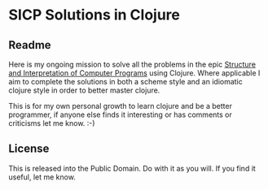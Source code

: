 # SICP Solutions in Clojure

## Readme
Here is my ongoing mission to solve all the problems in the epic [Structure and Interpretation of Computer Programs](https://mitpress.mit.edu/sicp/)
using Clojure. Where applicable I aim to complete the solutions in both a scheme style and an idiomatic clojure style in order to better master clojure.

This is for my own personal growth to learn clojure and be a better programmer, if anyone else finds it interesting or has comments or criticisms let me know. :-)

## License
This is released into the Public Domain. Do with it as you will. If you find it useful, let me know. 


